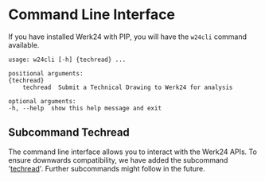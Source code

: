 # Command Line Interface

If you have installed Werk24 with PIP, you will have the `w24cli` command available.

    usage: w24cli [-h] {techread} ...

    positional arguments:
    {techread}
        techread  Submit a Technical Drawing to Werk24 for analysis

    optional arguments:
    -h, --help  show this help message and exit

## Subcommand Techread

The command line interface allows you to interact with the Werk24 APIs. To ensure downwards compatibility, we have added the subcommand '[techread](/docs/cli/techread)'. Further subcommands might follow in the future.
